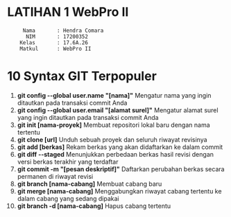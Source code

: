 # LATIHAN 1 WebPro II
		 Nama 		: Hendra Comara
		  NIM		: 17200352
		Kelas		: 17.6A.26
		Matkul		: WebPro II
#  10 Syntax GIT Terpopuler

1.   **git config --global user.name "[nama]"**
	Mengatur nama yang ingin ditautkan pada transaksi commit Anda
2.	  **git config --global user.email "[alamat surel]"**
	Mengatur alamat surel yang ingin ditautkan pada transaksi commit Anda
3.   **git init [nama-proyek]**
	Membuat repositori lokal baru dengan nama tertentu
4. **git clone [url]**
	Unduh sebuah proyek dan seluruh riwayat revisinya
5. **git add [berkas]**
	Rekam berkas yang akan didaftarkan ke dalam commit
6. **git diff --staged**
	Menunjukkan perbedaan berkas hasil revisi dengan versi berkas terakhir yang terdaftar
7. **git commit -m "[pesan deskriptif]"**
	Daftarkan perubahan berkas secara permanen di riwayat revisi
8. **git branch [nama-cabang]**
	Membuat cabang baru
9. **git merge [nama-cabang]**
	Menggabungkan riwayat cabang tertentu ke dalam cabang yang sedang dipakai
10. **git branch -d [nama-cabang]**
	Hapus cabang tertentu
